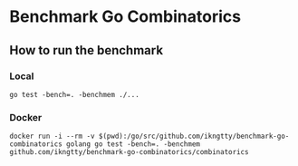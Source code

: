 # Benchmark Go Combinatorics

## How to run the benchmark

### Local

```shell
go test -bench=. -benchmem ./...
```

### Docker

```shell
docker run -i --rm -v $(pwd):/go/src/github.com/ikngtty/benchmark-go-combinatorics golang go test -bench=. -benchmem github.com/ikngtty/benchmark-go-combinatorics/combinatorics
```
